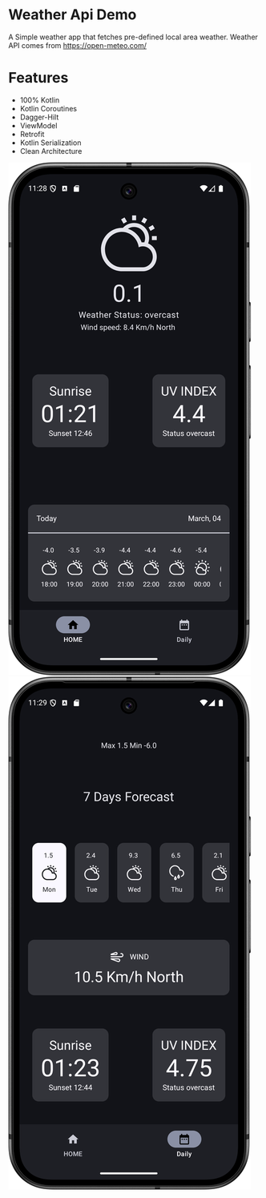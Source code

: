 # Weather Api Demo
A Simple weather app that fetches pre-defined local area weather. Weather API comes from https://open-meteo.com/

# Features
* 100% Kotlin
* Kotlin Coroutines
* Dagger-Hilt
* ViewModel
* Retrofit
* Kotlin Serialization
* Clean Architecture

![Alt Text](./Screenshot_Home.png)
![Alt Text](./Screenshot_Daily.png)
